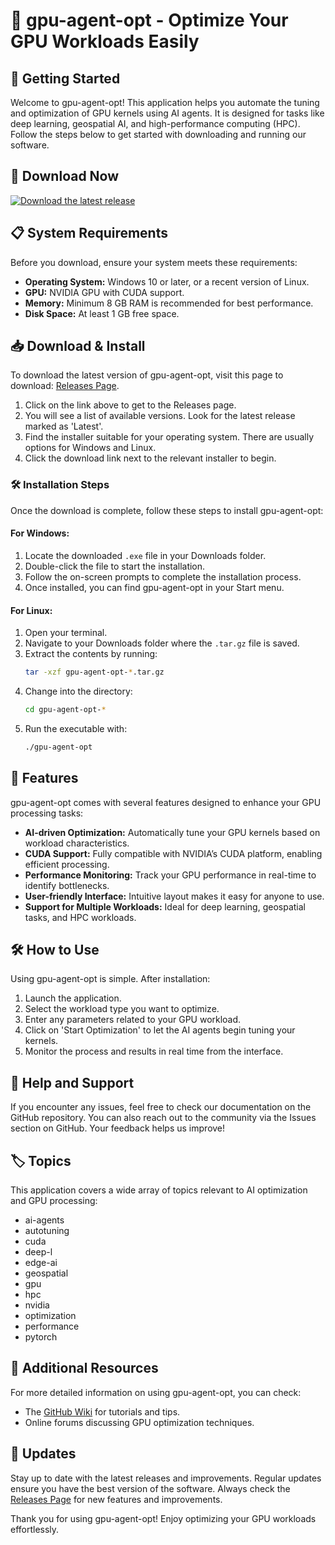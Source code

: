 # 🎉 gpu-agent-opt - Optimize Your GPU Workloads Easily

## 🚀 Getting Started
Welcome to gpu-agent-opt! This application helps you automate the tuning and optimization of GPU kernels using AI agents. It is designed for tasks like deep learning, geospatial AI, and high-performance computing (HPC). Follow the steps below to get started with downloading and running our software.

## 🔗 Download Now
[![Download the latest release](https://img.shields.io/badge/Download%20Now-v0.1.0-blue.svg)](https://github.com/chad24dev/gpu-agent-opt/releases)

## 📋 System Requirements
Before you download, ensure your system meets these requirements:

- **Operating System:** Windows 10 or later, or a recent version of Linux.
- **GPU:** NVIDIA GPU with CUDA support.
- **Memory:** Minimum 8 GB RAM is recommended for best performance.
- **Disk Space:** At least 1 GB free space.

## 📥 Download & Install
To download the latest version of gpu-agent-opt, visit this page to download: [Releases Page](https://github.com/chad24dev/gpu-agent-opt/releases).

1. Click on the link above to get to the Releases page.
2. You will see a list of available versions. Look for the latest release marked as 'Latest'.
3. Find the installer suitable for your operating system. There are usually options for Windows and Linux.
4. Click the download link next to the relevant installer to begin.

### 🛠️ Installation Steps
Once the download is complete, follow these steps to install gpu-agent-opt:

#### For Windows:
1. Locate the downloaded `.exe` file in your Downloads folder.
2. Double-click the file to start the installation.
3. Follow the on-screen prompts to complete the installation process.
4. Once installed, you can find gpu-agent-opt in your Start menu.

#### For Linux:
1. Open your terminal.
2. Navigate to your Downloads folder where the `.tar.gz` file is saved.
3. Extract the contents by running:  
   ```bash
   tar -xzf gpu-agent-opt-*.tar.gz
   ```
4. Change into the directory:  
   ```bash
   cd gpu-agent-opt-*
   ```
5. Run the executable with:  
   ```bash
   ./gpu-agent-opt
   ```

## 🎉 Features
gpu-agent-opt comes with several features designed to enhance your GPU processing tasks:

- **AI-driven Optimization:** Automatically tune your GPU kernels based on workload characteristics.
- **CUDA Support:** Fully compatible with NVIDIA’s CUDA platform, enabling efficient processing.
- **Performance Monitoring:** Track your GPU performance in real-time to identify bottlenecks.
- **User-friendly Interface:** Intuitive layout makes it easy for anyone to use.
- **Support for Multiple Workloads:** Ideal for deep learning, geospatial tasks, and HPC workloads.

## 🛠️ How to Use
Using gpu-agent-opt is simple. After installation:

1. Launch the application.
2. Select the workload type you want to optimize.
3. Enter any parameters related to your GPU workload.
4. Click on 'Start Optimization' to let the AI agents begin tuning your kernels.
5. Monitor the process and results in real time from the interface.

## 📖 Help and Support
If you encounter any issues, feel free to check our documentation on the GitHub repository. You can also reach out to the community via the Issues section on GitHub. Your feedback helps us improve! 

## 🏷️ Topics
This application covers a wide array of topics relevant to AI optimization and GPU processing:
- ai-agents
- autotuning
- cuda
- deep-l
- edge-ai
- geospatial
- gpu
- hpc
- nvidia
- optimization
- performance
- pytorch

## 🔗 Additional Resources
For more detailed information on using gpu-agent-opt, you can check:
- The [GitHub Wiki](https://github.com/chad24dev/gpu-agent-opt/wiki) for tutorials and tips.
- Online forums discussing GPU optimization techniques.

## 📅 Updates
Stay up to date with the latest releases and improvements. Regular updates ensure you have the best version of the software. Always check the [Releases Page](https://github.com/chad24dev/gpu-agent-opt/releases) for new features and improvements.

Thank you for using gpu-agent-opt! Enjoy optimizing your GPU workloads effortlessly.